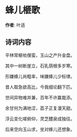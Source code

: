 # 蜂儿榧歌

**作者**: 叶适

## 诗词内容

平林常榧啖俚蛮，玉山之产升金盘。

其中一树断崖立，石乳荫根多岁寒。

形嫌蜂儿尚粗率，味嫌蜂儿少标律。

昔人取急欲高比，今我细论翻下匹。

世间异物难并兼，百年不许赢栽添。

余甘何为满地涩，荔子正复漫天甜。

浮云变化嗟俯仰，灵芝醴泉成独往。

后来空向玉山求，坐对蜂儿还想象。

